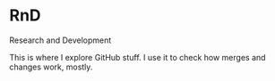 RnD
===

Research and Development

This is where I explore GitHub stuff. I use it to check how merges and changes work, mostly.